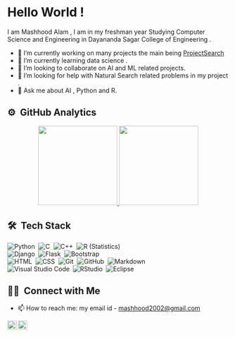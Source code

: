 
# Hello World !
I am Mashhood Alam , I am in my freshman year Studying Computer Science and Engineering in Dayananda Sagar College of Engineering .


- 🔭 I’m currently working on many projects the main being [ProjectSearch](https://github.com/MASHOD0/ProjectSearch)
- 🌱 I’m currently learning data science .
- 👯 I’m looking to collaborate on AI and ML related projects.
- 🤔 I’m looking for help with Natural Search related problems in my project .
- 💬 Ask me about AI , Python and R.
## ⚙️ &nbsp;GitHub Analytics

<p align="center">
<a href="https://github.com/MASHOD0">
  <img height="180em" src="https://github-readme-stats-eight-theta.vercel.app/api?username=MASHOD0&show_icons=true&theme=algolia&include_all_commits=true&count_private=true"/>
  <img height="180em" src="https://github-readme-stats-eight-theta.vercel.app/api/top-langs/?username=MASHOD0&layout=compact&langs_count=8&theme=algolia"/>
</a>
</p>

## 🛠 &nbsp;Tech Stack

![Python](https://img.shields.io/badge/-Python-05122A?style=flat&logo=python)&nbsp;
![C](https://img.shields.io/badge/-C-05122A?style=flat&logo=C&logoColor=A8B9CC)&nbsp;
![C++](https://img.shields.io/badge/-C++-05122A?style=flat&logo=C%2B%2B&logoColor=00599C)&nbsp;
![R (Statistics)](https://img.shields.io/badge/-R-05122A?style=flat&logo=R&logoColor=276DC3)\
![Django](https://img.shields.io/badge/-Django-05122A?style=flat&logo=django&logoColor=092E20)&nbsp;
![Flask](https://img.shields.io/badge/-Flask-05122A?style=flat&logo=flask)&nbsp;
![Bootstrap](https://img.shields.io/badge/-Bootstrap-05122A?style=flat&logo=bootstrap&logoColor=563D7C)\
![HTML](https://img.shields.io/badge/-HTML-05122A?style=flat&logo=HTML5)&nbsp;
![CSS](https://img.shields.io/badge/-CSS-05122A?style=flat&logo=CSS3&logoColor=1572B6)&nbsp;
![Git](https://img.shields.io/badge/-Git-05122A?style=flat&logo=git)&nbsp;
![GitHub](https://img.shields.io/badge/-GitHub-05122A?style=flat&logo=github)&nbsp;
![Markdown](https://img.shields.io/badge/-Markdown-05122A?style=flat&logo=markdown)\
![Visual Studio Code](https://img.shields.io/badge/-Visual%20Studio%20Code-05122A?style=flat&logo=visual-studio-code&logoColor=007ACC)&nbsp;
![RStudio](https://img.shields.io/badge/-RStudio-05122A?style=flat&logo=rstudio)&nbsp;
![Eclipse](https://img.shields.io/badge/-Eclipse-05122A?style=flat&logo=eclipse-ide&logoColor=2C2255)


## 🤝🏻 &nbsp;Connect with Me

- 📫 How to reach me: my email id - mashhood2002@gmail.com 
<a href="https://twitter.com/3lm_____">
  <img align="left" alt="Mashhood's | Twitter" width="21px" src="https://raw.githubusercontent.com/anuraghazra/anuraghazra/master/assets/twitter.svg" />
  </a>
  <a href="https://discord.gg/39RYSTj">
  <img align="left" alt="Mashhood's Discord" width="21px" src="https://raw.githubusercontent.com/anuraghazra/anuraghazra/master/assets/discord-round.svg" />
    </a>

